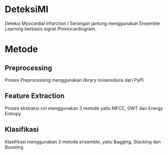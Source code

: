 # DeteksiMI
Deteksi Myocardial Infarction / Serangan jantung menggunakan Ensemble Learning berbasis signal Phonocardiogram. 

# Metode

## Preprocessing

Proses Preprocessing menggunakan library noisereduce dari PyPI.

## Feature Extraction
Proses ekstraksi ciri menggunakan 3 metode yaitu MFCC, DWT dan Energy Entropy

## Klasifikasi
Klasifikasi menggunakan 3 metode ensemble, yaitu Bagging, Stacking dan Boosting

